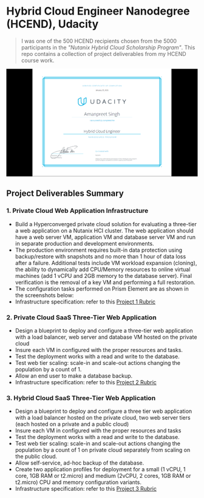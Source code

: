 # Hybrid Cloud Engineer Nanodegree (HCEND), Udacity

> I was one of the 500 HCEND recipients chosen from the 5000 participants in the _"Nutanix Hybrid Cloud Scholarship Program"_. This repo contains a collection of project deliverables from my HCEND course work.


![img](nanodegree_completion_certificate_image.png)


## Project Deliverables Summary
### 1. Private Cloud Web Application Infrastructure
* Build a Hyperconverged private cloud solution for evaluating a three-tier a web application on a Nutanix HCI cluster. The web application should have a web server VM, application VM and database server VM and run in separate production and development environments. 
* The production environment requires built-in data protection using backup/restore with snapshots and no more than 1 hour of data loss after a failure. Additional tests include VM workload expansion (cloning), the ability to dynamically add CPU/Memory resources to online virtual machines (add 1 vCPU and 2GB memory to the database server). Final verification is the removal of a key VM and performing a full restoration.
* The configuration tasks performed on Prism Element are as shown in the screenshots below:
* Infrastructure specification: refer to this [Project 1 Rubric](https://github.com/amanpreetsingh459/Hybrid-Cloud-Engineer-Nanodegree/blob/main/Project1_private%20cloud%20web%20application%20infrastructure/project1_rubric.pdf) 


### 2. Private Cloud SaaS Three-Tier Web Application
* Design a blueprint to deploy and configure a three-tier web application with a load balancer, web server and database VM hosted on the private cloud
* Insure each VM in configured with the proper resources and tasks.
* Test the deployment works with a read and write to the database.
* Test web tier scaling: scale-in and scale-out actions changing the population by a count of 1.
* Allow an end user to make a database backup.
* Infrastructure specification: refer to this [Project 2 Rubric](https://github.com/amanpreetsingh459/Hybrid-Cloud-Engineer-Nanodegree/blob/main/Project2_Private%20Cloud%20SaaS_3Tier%20Web%20App/project2_rubric.pdf) 


### 3. Hybrid Cloud SaaS Three-Tier Web Application
* Design a blueprint to deploy and configure a three tier web application with a load balancer hosted on the private cloud, two web server tiers (each hosted on a private and a public cloud)
* Insure each VM in configured with the proper resources and tasks
* Test the deployment works with a read and write to the database.
* Test web tier scaling: scale-in and scale-out actions changing the population by a count of 1 on private cloud separately from scaling on the public cloud.
* Allow self-service, ad-hoc backup of the database.
* Create two application profiles for deployment for a small (1 vCPU, 1 core, 1GB RAM or t2.micro) and medium (2vCPU, 2 cores, 1GB RAM or t2.micro) CPU and memory configuration variants.
* Infrastructure specification: refer to this [Project 3 Rubric](https://github.com/amanpreetsingh459/Hybrid-Cloud-Engineer-Nanodegree/blob/main/Project3_Hybrid%20Cloud%20SaaS_3Tier%20Web%20App/project3_rubric.pdf) 

